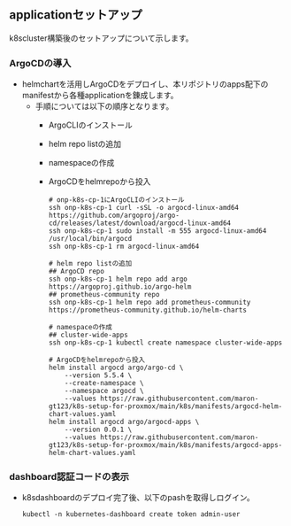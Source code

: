 ## applicationセットアップ<br>
k8scluster構築後のセットアップについて示します。<br>

### ArgoCDの導入<br>
* helmchartを活用しArgoCDをデプロイし、本リポジトリのapps配下のmanifestから各種applicationを錬成します。
  * 手順については以下の順序となります。
    * ArgoCLIのインストール
    * helm repo listの追加
    * namespaceの作成
    * ArgoCDをhelmrepoから投入
          
          # onp-k8s-cp-1にArgoCLIのインストール
          ssh onp-k8s-cp-1 curl -sSL -o argocd-linux-amd64 https://github.com/argoproj/argo-cd/releases/latest/download/argocd-linux-amd64
          ssh onp-k8s-cp-1 sudo install -m 555 argocd-linux-amd64 /usr/local/bin/argocd
          ssh onp-k8s-cp-1 rm argocd-linux-amd64
          
          # helm repo listの追加
          ## ArgoCD repo
          ssh onp-k8s-cp-1 helm repo add argo https://argoproj.github.io/argo-helm
          ## prometheus-community repo
          ssh onp-k8s-cp-1 helm repo add prometheus-community https://prometheus-community.github.io/helm-charts
          
          # namespaceの作成
          ## cluster-wide-apps
          ssh onp-k8s-cp-1 kubectl create namespace cluster-wide-apps
          
          # ArgoCDをhelmrepoから投入
          helm install argocd argo/argo-cd \
              --version 5.5.4 \
              --create-namespace \
              --namespace argocd \
              --values https://raw.githubusercontent.com/maron-gt123/k8s-setup-for-proxmox/main/k8s/manifests/argocd-helm-chart-values.yaml
          helm install argocd argo/argocd-apps \
              --version 0.0.1 \
              --values https://raw.githubusercontent.com/maron-gt123/k8s-setup-for-proxmox/main/k8s/manifests/argocd-apps-helm-chart-values.yaml

### dashboard認証コードの表示<br>
* k8sdashboardのデプロイ完了後、以下のpashを取得しログイン。

      kubectl -n kubernetes-dashboard create token admin-user
